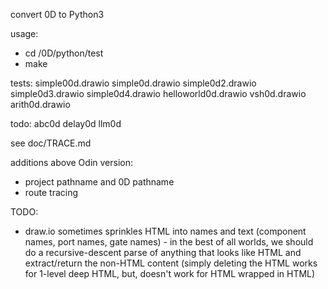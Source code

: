 convert 0D to Python3

usage: 
- cd <local dir>/0D/python/test
- make

tests: simple00d.drawio simple0d.drawio simple0d2.drawio simple0d3.drawio simple0d4.drawio helloworld0d.drawio vsh0d.drawio arith0d.drawio

todo: abc0d delay0d llm0d


see doc/TRACE.md

additions above Odin version:
- project pathname and 0D pathname
- route tracing

TODO:
- draw.io sometimes sprinkles HTML into names and text (component names, port names, gate names) - in the best of all worlds, we should do a recursive-descent parse of anything that looks like HTML and extract/return the non-HTML content (simply deleting the HTML works for 1-level deep HTML, but, doesn't work for HTML wrapped in HTML)

